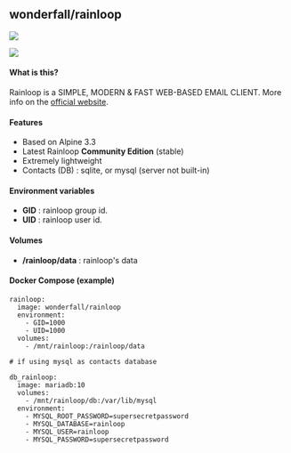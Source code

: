 ## wonderfall/rainloop
[![](https://badge.imagelayers.io/wonderfall/rainloop:latest.svg)](https://imagelayers.io/?images=wonderfall/rainloop:latest 'Get your own badge on imagelayers.io')

![](https://i.goopics.net/nI.png)

#### What is this?
Rainloop is a SIMPLE, MODERN & FAST WEB-BASED EMAIL CLIENT. More info on the [official website](http://www.rainloop.net/).

#### Features
- Based on Alpine 3.3
- Latest Rainloop **Community Edition** (stable)
- Extremely lightweight
- Contacts (DB) : sqlite, or mysql (server not built-in)

#### Environment variables
- **GID** : rainloop group id.
- **UID** : rainloop user id.

#### Volumes
- **/rainloop/data** : rainloop's data

#### Docker Compose (example)
```
rainloop:
  image: wonderfall/rainloop
  environment:
    - GID=1000
    - UID=1000
  volumes:
    - /mnt/rainloop:/rainloop/data

# if using mysql as contacts database

db_rainloop:
  image: mariadb:10
  volumes:
    - /mnt/rainloop/db:/var/lib/mysql
  environment:
    - MYSQL_ROOT_PASSWORD=supersecretpassword
    - MYSQL_DATABASE=rainloop
    - MYSQL_USER=rainloop
    - MYSQL_PASSWORD=supersecretpassword
```
